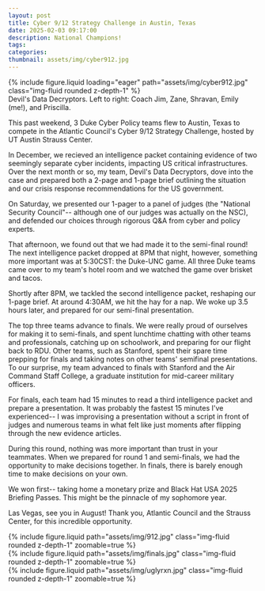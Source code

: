 ```yaml
---
layout: post
title: Cyber 9/12 Strategy Challenge in Austin, Texas
date: 2025-02-03 09:17:00
description: National Champions!
tags: 
categories: 
thumbnail: assets/img/cyber912.jpg
---
```

<div class="row mt-3">
    <div class="col-sm mt-3 mt-md-0">
        {% include figure.liquid loading="eager" path="assets/img/cyber912.jpg" class="img-fluid rounded z-depth-1" %}
    </div>
</div>
<div class="caption">
    Devil's Data Decryptors. Left to right: Coach Jim, Zane, Shravan, Emily (me!), and Priscilla. 
</div>

This past weekend, 3 Duke Cyber Policy teams flew to Austin, Texas to compete in the Atlantic Council's Cyber 9/12 Strategy Challenge, hosted by UT Austin Strauss Center. 

In December, we recieved an intelligence packet containing evidence of two seemingly separate cyber incidents, impacting US critical infrastructures. Over the next month or so, my team, Devil's Data Decryptors, dove into the case and prepared both a 2-page and 1-page brief outlining the situation and our crisis response recommendations for the US government. 

On Saturday, we presented our 1-pager to a panel of judges (the "National Security Council"-- although one of our judges was actually on the NSC), and defended our choices through rigorous Q&A from cyber and policy experts. 

That afternoon, we found out that we had made it to the semi-final round! The next intelligence packet dropped at 8PM that night, however, something more important was at 5:30CST: the Duke-UNC game. All three Duke teams came over to my team's hotel room and we watched the game over brisket and tacos. 

Shortly after 8PM, we tackled the second intelligence packet, reshaping our 1-page brief. At around 4:30AM, we hit the hay for a nap. We woke up 3.5 hours later, and prepared for our semi-final presentation. 

The top three teams advance to finals. We were really proud of ourselves for making it to semi-finals, and spent lunchtime chatting with other teams and professionals, catching up on schoolwork, and preparing for our flight back to RDU. Other teams, such as Stanford, spent their spare time prepping for finals and taking notes on other teams' semifinal presentations. To our surprise, my team advanced to finals with Stanford and the Air Command Staff College, a graduate institution for mid-career military officers. 

For finals, each team had 15 minutes to read a third intelligence packet and prepare a presentation. It was probably the fastest 15 minutes I've experienced-- I was improvising a presentation without a script in front of judges and numerous teams in what felt like just moments after flipping through the new evidence articles. 

During this round, nothing was more important than trust in your teammates. When we prepared for round 1 and semi-finals, we had the opportunity to make decisions together. In finals, there is barely enough time to make decisions on your own. 

We won first-- taking home a monetary prize and Black Hat USA 2025 Briefing Passes. This might be the pinnacle of my sophomore year. 

Las Vegas, see you in August! Thank you, Atlantic Council and the Strauss Center, for this incredible opportunity. 

<div class="row mt-3">
    <div class="col-sm mt-3 mt-md-0">
        {% include figure.liquid path="assets/img/912.jpg" class="img-fluid rounded z-depth-1" zoomable=true %}
    </div>
    <div class="col-sm mt-3 mt-md-0">
        {% include figure.liquid path="assets/img/finals.jpg" class="img-fluid rounded z-depth-1" zoomable=true %}
    </div>
    <div class="col-sm mt-3 mt-md-0">
        {% include figure.liquid path="assets/img/uglyrxn.jpg" class="img-fluid rounded z-depth-1" zoomable=true %}
    </div>
</div>
